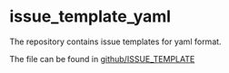 # issue_template_yaml

The repository contains issue templates for yaml format.

The file can be found in [github/ISSUE_TEMPLATE](./github/ISSUE_TEMPLATE)
